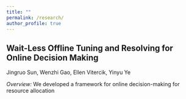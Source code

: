 ```yaml
---
title: ""
permalink: /research/
author_profile: true
---
```


## Wait-Less Offline Tuning and Resolving for Online Decision Making

Jingruo Sun, Wenzhi Gao, Ellen Vitercik, Yinyu Ye

*Overview:* We developed a framework for online decision-making for resource allocation
